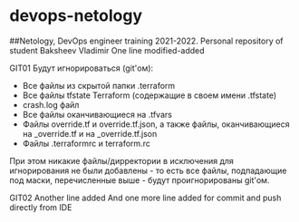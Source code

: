 # devops-netology
##Netology, DevOps engineer training 2021-2022. Personal repository of student Baksheev Vladimir
One line modified-added

GIT01
Будут игнорироваться (git'ом):
* Все файлы из скрытой папки .terraform
* Все файлы tfstate Terraform (содержащие в своем имени .tfstate)
* crash.log файл
* Все файлы оканчивающиеся на .tfvars
* Файлы override.tf и override.tf.json, а также файлы, оканчивающиеся на _override.tf и на _override.tf.json
* Файлы .terraformrc и terraform.rc

При этом никакие файлы/дирректории в исключения для игнорирования не были добавлены - то есть все файлы, подпадающие под маски, перечисленные выше - будут проигнорированы git'ом.


GIT02
 Another line added
 And one more line added for commit and push directly from IDE
